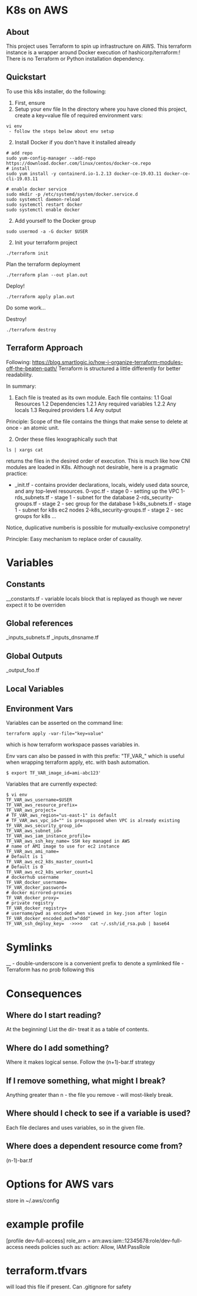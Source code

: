 # K8s on AWS

## About
This project uses Terraform to spin up infrastructure on AWS.  This terraform instance is a wrapper around Docker execution of hashicorp/terraform:<ver>!  There is no Terraform or Python installation dependency.  

## Quickstart

To use this k8s installer, do the following:
1.  First, ensure 
1.  Setup your env file
In the directory where you have cloned this project, create a key=value file of required environment vars:
```
vi env
 - follow the steps below about env setup
```
2. Install Docker if you don't have it installed already
```
# add repo
sudo yum-config-manager --add-repo https://download.docker.com/linux/centos/docker-ce.repo
# install
sudo yum install -y containerd.io-1.2.13 docker-ce-19.03.11 docker-ce-cli-19.03.11

# enable docker service
sudo mkdir -p /etc/systemd/system/docker.service.d
sudo systemctl daemon-reload
sudo systemctl restart docker
sudo systemctl enable docker
```
2. Add yourself to the Docker group
```
sudo usermod -a -G docker $USER
```
2. Init your terraform project
```
./terraform init
```
Plan the terraform deployment
```
./terraform plan --out plan.out
```
Deploy!
```
./terraform apply plan.out
```

Do some work...

Destroy!
```
./terraform destroy
```

## Terraform Approach
Following: https://blog.smartlogic.io/how-i-organize-terraform-modules-off-the-beaten-path/
Terraform is structured a little differently for better readability.  

In summary:
1. Each file is treated as its own module.  Each file contains:
1.1 Goal Resources
1.2 Dependencies
1.2.1 Any required variables
1.2.2 Any locals
1.3 Required providers
1.4 Any output

Principle: Scope of the file contains the things that make sense to delete at once - an atomic unit.

2. Order these files lexographically such that 
```
ls | xargs cat
```
returns the files in the desired order of execution.  This is much like how CNI modules are loaded in K8s.
Although not desirable, here is a pragmatic practice:
* _init.tf - contains provider declarations, locals, widely used data source, and any top-level resources.
0-vpc.tf - stage 0 - setting up the VPC
1-rds_subnets.tf - stage 1 - subnet for the database
2-rds_security-groups.tf - stage 2 - sec group for the database
1-k8s_subnets.tf - stage 1 - subnet for k8s ec2 nodes
2-k8s_security-groups.tf - stage 2  - sec groups for k8s
...

Notice, duplicative numberis is possible for mutually-exclusive componetry!  

Principle: Easy mechanism to replace order of causality.

# Variables
## Constants
__constants.tf - variable locals block that is replayed as though we never expect it to be overriden
## Global references
_inputs_subnets.tf
_inputs_dnsname.tf
## Global Outputs
_output_foo.tf
## Local Variables

## Environment Vars
Variables can be asserted on the command line:
```
terraform apply -var-file="key=value"
```
which is how terraform workspace passes variables in.

Env vars can also be passed in with this prefix: "TF_VAR_"
which is useful when wrapping terraform apply, etc. with bash automation.
```
$ export TF_VAR_image_id=ami-abc123'
```

Variables that are currently expected:
```
$ vi env 
TF_VAR_aws_username=$USER
TF_VAR_aws_resource_prefix=
TF_VAR_aws_project=
# TF_VAR_aws_region="us-east-1" is default
# TF_VAR_aws_vpc_id="" is presupposed when VPC is already existing
TF_VAR_aws_security_group_id=
TF_VAR_aws_subnet_id=
TF_VAR_aws_iam_instance_profile=
TF_VAR_aws_ssh_key_name= SSH key managed in AWS
# name of AMI image to use for ec2 instance
TF_VAR_aws_ami_name=
# Default is 1
TF_VAR_aws_ec2_k8s_master_count=1
# Default is 0
TF_VAR_aws_ec2_k8s_worker_count=1
# dockerhub username
TF_VAR_docker_username=
TF_VAR_docker_password=
# docker mirrored-proxies
TF_VAR_docker_proxy=
# private registry
TF_VAR_docker_registry=
# username/pwd as encoded when viewed in key.json after login
TF_VAR_docker_encoded_auth="ddd" 
TF_VAR_ssh_deploy_key=  ->>>>   cat ~/.ssh/id_rsa.pub | base64

```



# Symlinks
__ - double-underscore is a convenient prefix to denote a symlinked file - Terraform has no prob following this

# Consequences
## Where do I start reading?
At the beginning!  List the dir- treat it as a table of contents.
## Where do I add something?
Where it makes logical sense.  Follow the (n+1)-bar.tf strategy
## If I remove something, what might I break?
Anything greater than n - the file you remove - will most-likely break.
## Where should I check to see if a variable is used?
Each file declares and uses variables, so in the given file.
## Where does a dependent resource come from?
(n-1)-bar.tf

# Options for AWS vars
store in ~/.aws/config

# example profile
[profile dev-full-access]
role_arn = arn:aws:iam::12345678:role/dev-full-access
needs policies such as:
action: Allow, IAM:PassRole


# terraform.tfvars
will load this file if present.  Can .gitignore for safety

